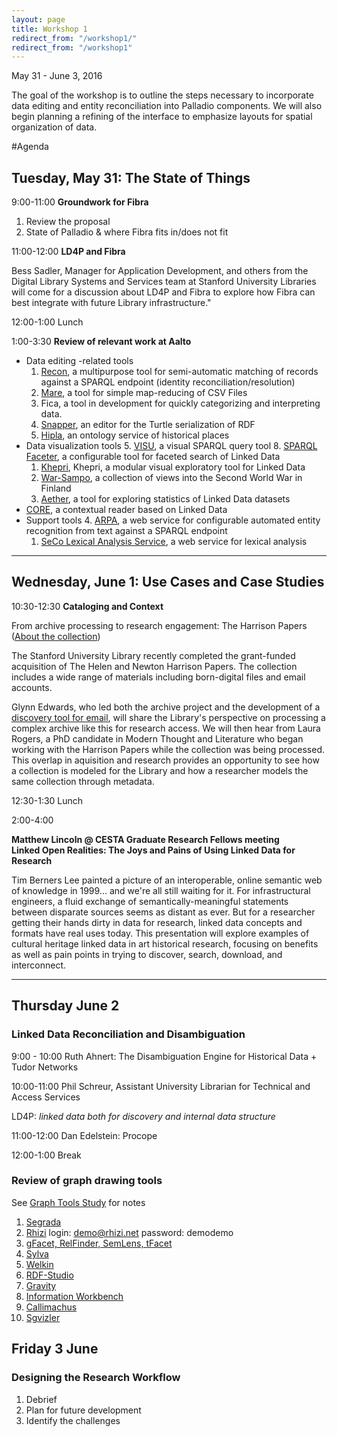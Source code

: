 ```yaml
---
layout: page
title: Workshop 1
redirect_from: "/workshop1/"
redirect_from: "/workshop1"
---
```


May 31 - June 3, 2016

The goal of the workshop is to outline the steps necessary to incorporate data editing and entity reconciliation into Palladio components. We will also begin planning a refining of the interface to emphasize layouts for spatial organization of data.



#Agenda

## Tuesday, May 31: The State of Things

9:00-11:00 **Groundwork for Fibra**

1. Review the proposal
2. State of Palladio & where Fibra fits in/does not fit

11:00-12:00 **LD4P and Fibra**

Bess Sadler, Manager for Application Development, and others from the Digital Library Systems and Services team at Stanford University Libraries will come for a discussion about LD4P and Fibra to explore how Fibra can best integrate with future Library infrastructure."

12:00-1:00 Lunch

1:00-3:30 **Review of relevant work at Aalto**  

 * Data editing -related tools
   1. [Recon](http://github.com/jiemakel/recon/), a multipurpose tool for semi-automatic matching of records against a SPARQL endpoint (identity reconciliation/resolution)
   1. [Mare](http://jiemakel.github.io/mare/), a tool for simple map-reducing of CSV Files
   1. Fica, a tool in development for quickly categorizing and interpreting data.
   7. [Snapper](http://jiemakel.github.io/snapper/), an editor for the Turtle serialization of RDF
   1. [Hipla](http://dev.hipla.fi/), an ontology service of historical places
 * Data visualization tools
   5. [VISU](http://goo.gl/QtDrzm), a visual SPARQL query tool
   8. [SPARQL Faceter](http://www.sotasampo.fi/en/photographs), a configurable tool for faceted search of Linked Data
   1. [Khepri](http://jiemakel.github.io/khepri/), Khepri, a modular visual exploratory tool for Linked Data
   1. [War-Sampo](http://www.sotasampo.fi/), a collection of views into the Second World War in Finland
   6. [Aether](http://jiemakel.github.io/aether/), a tool for exploring statistics of Linked Data datasets
 * [CORE](http://j.mp/1vnNW8b), a contextual reader based on Linked Data
 * Support tools
   4. [ARPA](http://demo.seco.tkk.fi/arpa-demo/), a web service for configurable automated entity recognition from text against a SPARQL endpoint  
   1. [SeCo Lexical Analysis Service](http://demo.seco.tkk.fi/las/), a web service for lexical analysis  

---

## Wednesday, June 1: Use Cases and Case Studies

10:30-12:30 **Cataloging and Context**

From archive processing to research engagement: The Harrison Papers ([About the collection](http://tinyurl.com/harrison-papers))  

The Stanford University Library recently completed the grant-funded acquisition of The Helen and Newton Harrison Papers. The collection includes a wide range of materials including born-digital files and email accounts.  

Glynn Edwards, who led both the archive project and the development of a [discovery tool for email](http://epadd.stanford.edu/epadd/collections), will share the Library's perspective on processing a complex archive like this for research access. We will then hear from Laura Rogers, a PhD candidate in Modern Thought and Literature who began working with the Harrison Papers while the collection was being processed. This overlap in aquisition and research provides an opportunity to see how a collection is modeled for the Library and how a researcher models the same collection through metadata.

12:30-1:30 Lunch

2:00-4:00

**Matthew Lincoln @ CESTA Graduate Research Fellows meeting**  
**Linked Open Realities: The Joys and Pains of Using Linked Data for Research**

Tim Berners Lee painted a picture of an interoperable, online semantic web of knowledge in 1999... and we're all still waiting for it. For infrastructural engineers, a fluid exchange of semantically-meaningful statements between disparate sources seems as distant as ever. But for a researcher getting their hands dirty in data for research, linked data concepts and formats have real uses today. This presentation will explore examples of cultural heritage linked data in art historical research, focusing on benefits as well as pain points in trying to discover, search, download, and interconnect.

---

## Thursday June 2 ##

### Linked Data Reconciliation and Disambiguation  

9:00 - 10:00 Ruth Ahnert: The Disambiguation Engine for Historical Data + Tudor Networks  

10:00-11:00 Phil Schreur, Assistant University Librarian for Technical and Access Services

LD4P: _linked data both for discovery and internal data structure_

11:00-12:00 Dan Edelstein: Procope  

12:00-1:00  Break

### Review of graph drawing tools ###

See [Graph Tools Study]({{site.baseurl}}/studies/graph_tools/) for notes

1. [Segrada](http://segrada.org/)
1. [Rhizi](http://demo.rhizi.net/login)  login: demo@rhizi.net password: demodemo
1. [gFacet, RelFinder, SemLens, tFacet](http://www.visualdataweb.org/tools.php)
1. [Sylva](http://sylvadb.com/)
1. [Welkin](http://simile.mit.edu/welkin/)
1. [RDF-Studio](http://www.linkeddatatools.com/rdf-studio)
1. [Gravity](http://semweb.salzburgresearch.at/apps/rdf-gravity/user_doc.html)
1. [Information Workbench](http://iwb.fluidops.com)
1. [Callimachus](http://callimachusproject.org/)
1. [Sgvizler](http://dev.data2000.no/sgvizler/)

## Friday 3 June

### Designing the Research Workflow

1. Debrief
2. Plan for future development
3. Identify the challenges
